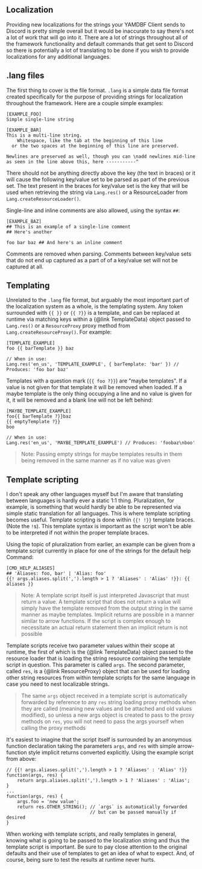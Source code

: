 ## Localization
Providing new localizations for the strings your YAMDBF Client sends to Discord is pretty simple overall
but it would be inaccurate to say there's not a lot of work that will go into it. There are a lot of strings
throughout all of the framework functionality and default commands that get sent to Discord so there is
potentially a lot of translating to be done if you wish to provide localizations for any additional languages.

## .lang files
The first thing to cover is the file format. `.lang` is a simple data file format created specifically for
the purpose of providing strings for localization throughout the framework. Here are a couple
simple examples:
```
[EXAMPLE_FOO]
Simple single-line string

[EXAMPLE_BAR]
This is a multi-line string.
	Whitespace, like the tab at the beginning of this line
  or the two spaces at the beginning of this line are preserved.

Newlines are preserved as well, though you can \nadd newlines mid-line
as seen in the line above this, here -----------^
```
There should not be anything directly above the key (the text in braces) or it will cause the following
key/value set to be parsed as part of the previous set. The text present in the braces for key/value
set is the key that will be used when retrieving the string via `Lang.res()` or a ResourceLoader from
`Lang.createResourceLoader()`.

Single-line and inline comments are also allowed, using the syntax `##`:
```
[EXAMPLE_BAZ]
## This is an example of a single-line comment
## Here's another

foo bar baz ## And here's an inline comment
```
Comments are removed when parsing. Comments between key/value sets that do not end up captured as a part of
of a key/value set will not be captured at all.

## Templating
Unrelated to the `.lang` file format, but arguably the most important part of the localization system as a whole,
is the templating system. Any token surrounded with `{{ }}` or `{{ ?}}` is a template, and can be replaced at runtime
via matching keys within a {@link TemplateData} object passed to `Lang.res()` or a `ResourceProxy` proxy method from
`Lang.createResourceProxy()`. For example:
```
[TEMPLATE_EXAMPLE]
foo {{ barTemplate }} baz

// When in use:
Lang.res('en_us', 'TEMPLATE_EXAMPLE', { barTemplate: 'bar' }) // Produces: 'foo bar baz'
```
Templates with a question mark (`{{ foo ?}}`) are "maybe templates". If a value is not given for that template it will
be removed when loaded. If a maybe template is the only thing occupying a line and no value is given for it, it will be
removed and a blank line will not be left behind:
```
[MAYBE_TEMPLATE_EXAMPLE]
foo{{ barTemplate ?}}baz
{{ emptyTemplate ?}}
boo

// When in use:
Lang.res('en_us', 'MAYBE_TEMPLATE_EXAMPLE') // Produces: 'foobaz\nboo'
```
>Note: Passing empty strings for maybe templates results in them being removed in the same manner as if no value was given

## Template scripting
I don't speak any other languages myself but I'm aware that translating between languages is hardly ever a static 1:1 thing.
Pluralization, for example, is something that would hardly be able to be represented via simple static translation for all
languages. This is where template scripting becomes useful. Template scripting is done within `{{! !}}` template braces.
(Note the `!`s). This template syntax is important as the script won't be able to be interpreted if not within the proper
template braces.


Using the topic of pluralization from earlier, an example can be given from a template script currently in place for one of
the strings for the default help Command:
```
[CMD_HELP_ALIASES]
## 'Aliases: foo, bar' | 'Alias: foo'
{{! args.aliases.split(',').length > 1 ? 'Aliases' : 'Alias' !}}: {{ aliases }}
```
>Note: A template script itself is just interpreted Javascript that must return a value. A template script that does not return a
value will simply have the template removed from the output string in the same manner as maybe templates. Implicit returns are
possible in a manner similar to arrow functions. If the script is complex enough to necessitate an actual return statement
then an implicit return is not possible


Template scripts receive two parameter values within their scope at runtime, the first of which is the {@link TemplateData}
object passed to the resource loader that is loading the string resource containing the template script in question. This
parameter is called `args`. The second parameter, called `res`, is a {@link ResourceProxy} object that can be used for loading
other string resources from within template scripts for the same language in case you need to nest localizable strings.

>The same `args` object received in a template script is automatically forwarded by reference to any `res` string loading proxy
methods when they are called (meaning new values and be attached and old values modified), so unless a new args object is created
to pass to the proxy methods on `res`, you will not need to pass the args yourself when calling the proxy methods

It's easiest to imagine that the script itself is surrounded by an anonymous function declaration taking the parameters
`args`, and `res` with simple arrow-function style implicit returns converted explicitly. Using the example script from above:
```
// {{! args.aliases.split(',').length > 1 ? 'Aliases' : 'Alias' !}}
function(args, res) {
	return args.aliases.split(',').length > 1 ? 'Aliases' : 'Alias';
}
...
function(args, res) {
	args.foo = 'new value';
	return res.OTHER_STRING(); // `args` is automatically forwarded
	                           // but can be passed manually if desired
}
```
When working with template scripts, and really templates in general, knowing what is going to be passed to the localization
string and thus the template script is important. Be sure to pay close attention to the original defaults and their use of
templates to get an idea of what to expect. And, of course, being sure to test the results at runtime never hurts.

